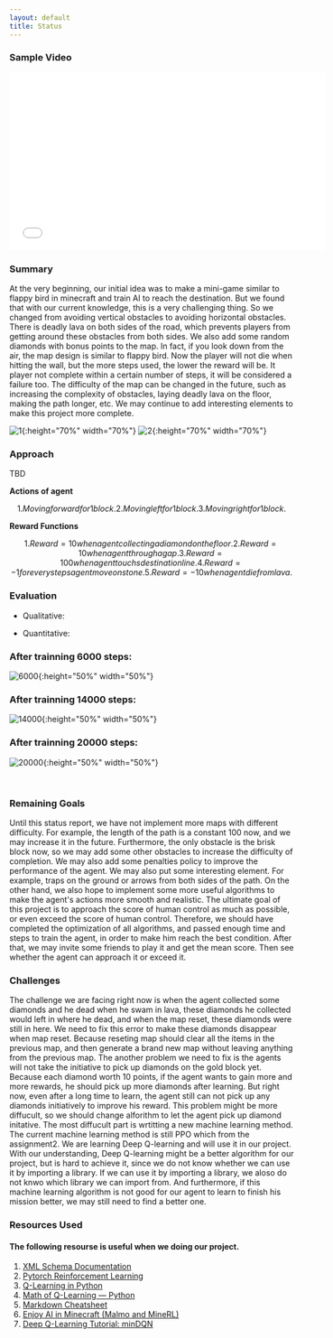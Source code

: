 ```yaml
---
layout: default
title: Status
---
```


### Sample Video

<iframe width="560" height="315" src="TBD" frameborder="0" allow="accelerometer; autoplay; clipboard-write; encrypted-media; gyroscope; picture-in-picture" allowfullscreen></iframe>
<br />

### Summary

At the very beginning, our initial idea was to make a mini-game similar to flappy bird in minecraft and train AI to reach the destination. But we found that with our current knowledge, this is a very challenging thing. So we changed from avoiding vertical obstacles to avoiding horizontal obstacles. There is deadly lava on both sides of the road, which prevents players from getting around these obstacles from both sides. We also add some random diamonds with bonus points to the map. In fact, if you look down from the air, the map design is similar to flappy bird. Now the player will not die when hitting the wall, but the more steps used, the lower the reward will be. It player not complete within a certain number of steps, it will be considered a failure too. The difficulty of the map can be changed in the future, such as increasing the complexity of obstacles, laying deadly lava on the floor, making the path longer, etc. We may continue to add interesting elements to make this project more complete.

![1](1.png){:height="70%" width="70%"}
![2](2.png){:height="70%" width="70%"}



### Approach

TBD

**Actions of agent**

```math
1. Moving forward for 1 block.
2. Moving left for 1 block.
3. Moving right for 1 block.
```
**Reward Functions**

```math
1. Reward = 10 when agent collecting a diamond on the floor.
2. Reward = 10 when agent through a gap.
3. Reward = 100 when agent touchs destination line.
4. Reward = -1 for every steps agent move on stone.
5. Reward = -10 when agent die from lava.
```

### Evaluation

* Qualitative:<br>



* Quantitative:<br>

### After trainning 6000 steps:
![6000](6000.png){:height="50%" width="50%"}
### After trainning 14000 steps:
![14000](14000.png){:height="50%" width="50%"}
### After trainning 20000 steps:
![20000](20000.png){:height="50%" width="50%"}


<br />

### Remaining Goals
Until this status report, we have not implement more maps with different difficulty. For example, the length of the path is a constant 100 now, and we may increase it in the future. Furthermore, the only obstacle is the brisk block now, so we may add some other obstacles to increase the difficulty of completion. We may also add some penalties policy to improve the performance of the agent. We may also put some interesting element. For example, traps on the ground or arrows from both sides of the path. On the other hand, we also hope to implement some more useful algorithms to make the agent's actions more smooth and realistic.
The ultimate goal of this project is to approach the score of human control as much as possible, or even exceed the score of human control. Therefore, we should have completed the optimization of all algorithms, and passed enough time and steps to train the agent, in order to make him reach the best condition. After that, we may invite some friends to play it and get the mean score. Then see whether the agent can approach it or exceed it.

### Challenges
The challenge we are facing right now is when the agent collected some diamonds and he dead when he swam in lava, these diamonds he collected would left in where he dead, and when the map reset, these diamonds were still in here. We need to fix this error to make these diamonds disappear when map reset. Because reseting map should clear all the items in the previous map, and then generate a brand new map without leaving anything from the previous map.
The another problem we need to fix is the agents will not take the initiative to pick up diamonds on the gold block yet. Because each diamond worth 10 points, if the agent wants to gain more and more rewards, he should pick up more diamonds after learning. But right now, even after a long time to learn, the agent still can not pick up any diamonds initiatively to improve his reward. This problem might be more diffucult, so we should change alforithm to let the agent pick up diamond initative.
The most diffucult part is wrtitting a new machine learning method. The current machine learning method is still PPO which from the assignment2. We are learning Deep Q-learning and will use it in our project. With our understanding, Deep Q-learning might be a better algorithm for our project, but is hard to achieve it, since we do not know whether we can use it by importing a library. If we can use it by importing a library, we aloso do not knwo which library we can import from. And furthermore, if this machine learning algorithm is not good for our agent to learn to finish his mission better, we may still need to find a better one.


### Resources Used

#### The following resourse is useful when we doing our project.

1. [XML Schema Documentation](https://microsoft.github.io/malmo/0.21.0/Schemas/MissionHandlers.html)
2. [Pytorch Reinforcement Learning](https://github.com/bentrevett/pytorch-rl)
3. [Q-Learning in Python](https://www.geeksforgeeks.org/q-learning-in-python/)
4. [Math of Q-Learning — Python](https://towardsdatascience.com/math-of-q-learning-python-code-5dcbdc49b6f6)
5. [Markdown Cheatsheet](https://github.com/adam-p/markdown-here/wiki/Markdown-Cheatsheet)
6. [Enjoy AI in Minecraft (Malmo and MineRL)](https://tsmatz.wordpress.com/2020/07/09/minerl-and-malmo-reinforcement-learning-in-minecraft/)
7. [Deep Q-Learning Tutorial: minDQN](https://towardsdatascience.com/deep-q-learning-tutorial-mindqn-2a4c855abffc)

